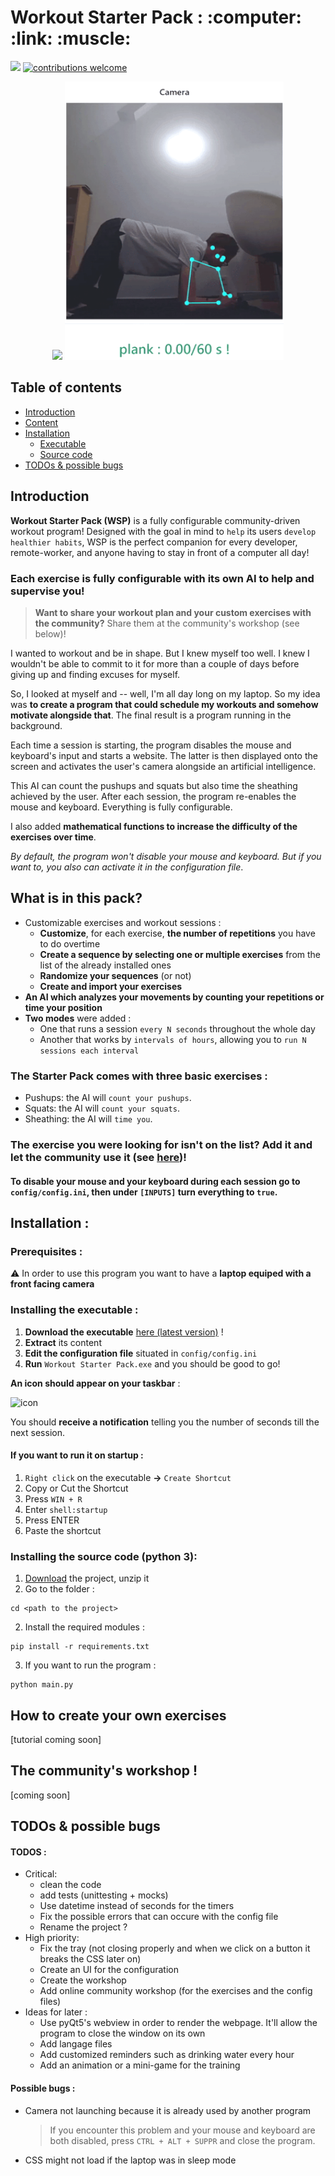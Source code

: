<h1 style="align-items:center;"> Workout Starter Pack  : :computer: :link: :muscle:</h1>

[![](https://img.shields.io/badge/beta-v0.1-brightgreen)](https://github.com/AlioptK/Workout-Starter-Pack/pulls)
[![contributions welcome](https://img.shields.io/badge/contributions-welcome-brightgreen.svg?style=flat)](https://github.com/AlioptK/Workout-Starter-Pack/issues)


<p style="flex:row" align="center">
 <img src="./demo_squats.gif" width="350"/>
 <img src="./demo_plank.gif" width="350"/>
</p>

## Table of contents
* [Introduction](#introduction)
* [Content](#content)
* [Installation](#installation)
    * [Executable](#installation-exe)
    * [Source code](#installation-source)
* [TODOs & possible bugs](#todos-bugs)

<a name="introduction"></a>
## Introduction

**Workout Starter Pack (WSP)** is a fully configurable community-driven workout program! Designed with the goal in mind to ```help``` its users ```develop healthier habits```, WSP is the perfect companion for every developer, remote-worker, and anyone having to stay in front of a computer all day!

### Each exercise is fully configurable with its own AI to help and supervise you! 
> **Want to share your workout plan and your custom exercises with the community?** Share them at the community's workshop (see below)!

I wanted to workout and be in shape. But I knew myself too well. I knew I wouldn't be able to commit to it for more than a couple of days before giving up and finding excuses for myself.

So, I looked at myself and -- well, I'm all day long on my laptop. So my idea was **to create a program that could schedule my workouts and somehow motivate alongside that**.
The final result is a program running in the background. 

Each time a session is starting, the program disables the mouse and keyboard's input and starts a website. The latter is then displayed onto the screen and activates the user's camera alongside an artificial intelligence.

This AI can count the pushups and squats but also time the sheathing achieved by the user. After each session, the program re-enables the mouse and keyboard. Everything is fully configurable.

I also added **mathematical functions to increase the difficulty of the exercises over time**. 

*By default, the program won't disable your mouse and keyboard. But if you want to, you also can activate it in the configuration file*.

<a name="content"></a>
## What is in this pack?
 - Customizable exercises and workout sessions :
      - **Customize**, for each exercise, **the number of repetitions** you have to do overtime
      - **Create a sequence by selecting one or multiple exercises** from the list of the already installed ones
      - **Randomize your sequences** (or not)
      - **Create and import your exercises**
 - **An AI which analyzes your movements by counting your repetitions or time your position**
 - **Two modes** were added : 
     - One that runs a session ```every N seconds``` throughout the whole day
     - Another that works by ```intervals of hours```, allowing you to ```run N sessions each interval``` 
 
### The Starter Pack comes with three basic exercises :
  - Pushups: the AI will ```count your pushups```.
  - Squats: the AI will ```count your squats```.
  - Sheathing: the AI will ```time you```.

### The exercise you were looking for isn't on the list? Add it and let the community use it (see [here](#sharing))!

#### To disable your mouse and your keyboard during each session go to ```config/config.ini```, then under ```[INPUTS]``` turn everything to ```true```.

<a name="installation"></a>
## Installation : 

<a name="installation-exe"></a>
### Prerequisites :
:warning: In order to use this program you want to have a **laptop equiped with a front facing camera**

### Installing the executable :
1) **Download the executable** [here (latest version)](https://bit.ly/2T84EhW) !
2) **Extract** its content 
3) **Edit the configuration file** situated in ```config/config.ini```
4) **Run** ```Workout Starter Pack.exe``` and you should be good to go!

**An icon should appear on your taskbar** : 


![icon](https://i.imgur.com/k1EBRuW.png)

You should **receive a notification** telling you the number of seconds till the next session.


#### If you want to run it on startup :

1) ```Right click``` on the executable **->** ```Create Shortcut```
2) Copy or Cut the Shortcut
3) Press ``` WIN + R ```
4) Enter ``` shell:startup ```
5) Press ENTER
5) Paste the shortcut


<a name="installation-source"></a>
### Installing the source code (python 3):

1) [Download](https://github.com/AlioptK/Workout-Starter-Pack/archive/master.zip) the project, unzip it
2) Go to the folder :
```
cd <path to the project>
```
2) Install the required modules :
```
pip install -r requirements.txt
```
3) If you want to run the program :
```
python main.py 
```

<a name="add-exercise"></a>
## How to create your own exercises

[tutorial coming soon]

<a name="sharing"></a>
## The community's workshop !

[coming soon]

<a name="todos-bugs"></a>
## TODOs & possible bugs

#### TODOS :

- Critical:
    - clean the code 
    - add tests (unittesting + mocks)
    - Use datetime instead of seconds for the timers
    - Fix the possible errors that can occure with the config file
    - Rename the project ?
- High priority:
    - Fix the tray (not closing properly and when we click on a button it breaks the CSS later on)
    - Create an UI for the configuration
    - Create the workshop
    - Add online community workshop (for the exercises and the config files)
- Ideas for later :
    - Use pyQt5's webview in order to render the webpage. It'll allow the program to close the window on its own
    - Add langage files
    - Add customized reminders such as drinking water every hour
    - Add an animation or a mini-game for the training


#### Possible bugs :

- Camera not launching because it is already used by another program 
  > If you encounter this problem and your mouse and keyboard are both disabled, press ```CTRL + ALT + SUPPR``` and close the program.
- CSS might not load if the laptop was in sleep mode
